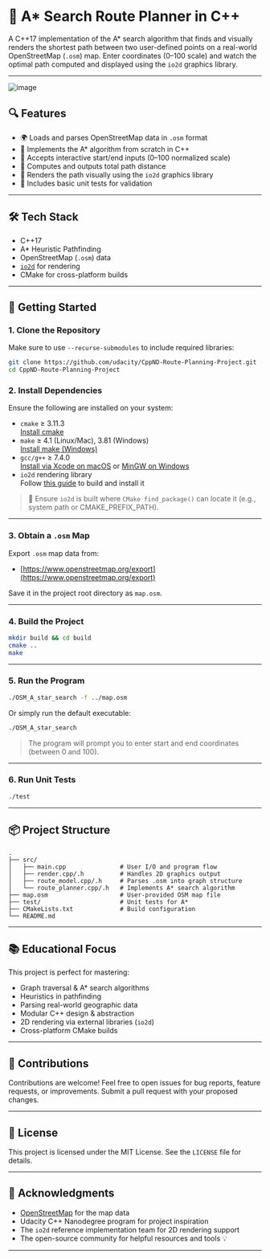 # 🚗 A* Search Route Planner in C++

A C++17 implementation of the A* search algorithm that finds and visually renders the shortest path between two user-defined points on a real-world OpenStreetMap (`.osm`) map. Enter coordinates (0–100 scale) and watch the optimal path computed and displayed using the `io2d` graphics library.

---


![image](https://github.com/user-attachments/assets/29df9037-c150-4ca1-b228-b3a65db20244)

## 🔍 Features

- 🌍 Loads and parses OpenStreetMap data in `.osm` format  
- 🧠 Implements the A* algorithm from scratch in C++  
- 🧭 Accepts interactive start/end inputs (0–100 normalized scale)  
- 📐 Computes and outputs total path distance  
- 🎨 Renders the path visually using the `io2d` graphics library  
- 🧪 Includes basic unit tests for validation

---

## 🛠 Tech Stack

- C++17  
- A* Heuristic Pathfinding  
- OpenStreetMap (`.osm`) data  
- [`io2d`](https://github.com/cpp-io2d/P0267_RefImpl) for rendering  
- CMake for cross-platform builds

---

## 🚀 Getting Started

### 1. Clone the Repository

Make sure to use `--recurse-submodules` to include required libraries:

```bash
git clone https://github.com/udacity/CppND-Route-Planning-Project.git --recurse-submodules
cd CppND-Route-Planning-Project
```

### 2. Install Dependencies

Ensure the following are installed on your system:

- `cmake` ≥ 3.11.3  
  [Install cmake](https://cmake.org/install/)
- `make` ≥ 4.1 (Linux/Mac), 3.81 (Windows)  
  [Install make (Windows)](http://gnuwin32.sourceforge.net/packages/make.htm)
- `gcc/g++` ≥ 7.4.0  
  [Install via Xcode on macOS](https://developer.apple.com/xcode/features/) or [MinGW on Windows](http://www.mingw.org/)
- `io2d` rendering library  
  Follow [this guide](https://github.com/cpp-io2d/P0267_RefImpl/blob/master/BUILDING.md) to build and install it

> 🔧 Ensure `io2d` is built where `CMake find_package()` can locate it (e.g., system path or CMAKE_PREFIX_PATH).

---

### 3. Obtain a `.osm` Map

Export `.osm` map data from:

- [https://www.openstreetmap.org/export](https://www.openstreetmap.org/export)

Save it in the project root directory as `map.osm`.

---

### 4. Build the Project

```bash
mkdir build && cd build
cmake ..
make
```

---

### 5. Run the Program

```bash
./OSM_A_star_search -f ../map.osm
```

Or simply run the default executable:

```bash
./OSM_A_star_search
```

> The program will prompt you to enter start and end coordinates (between 0 and 100).

---

### 6. Run Unit Tests

```bash
./test
```

---

## 📦 Project Structure

```
.
├── src/
│   ├── main.cpp               # User I/O and program flow
│   ├── render.cpp/.h          # Handles 2D graphics output
│   ├── route_model.cpp/.h     # Parses .osm into graph structure
│   └── route_planner.cpp/.h   # Implements A* search algorithm
├── map.osm                    # User-provided OSM map file
├── test/                      # Unit tests for A*
├── CMakeLists.txt             # Build configuration
└── README.md
```

---

## 📚 Educational Focus

This project is perfect for mastering:

- Graph traversal & A* search algorithms  
- Heuristics in pathfinding  
- Parsing real-world geographic data  
- Modular C++ design & abstraction  
- 2D rendering via external libraries (`io2d`)  
- Cross-platform CMake builds

---

## 🤝 Contributions

Contributions are welcome! Feel free to open issues for bug reports, feature requests, or improvements. Submit a pull request with your proposed changes.

---

## 📜 License

This project is licensed under the MIT License. See the `LICENSE` file for details.

---

## 🙌 Acknowledgments

- [OpenStreetMap](https://www.openstreetmap.org) for the map data  
- Udacity C++ Nanodegree program for project inspiration  
- The `io2d` reference implementation team for 2D rendering support  
- The open-source community for helpful resources and tools 💡

---

